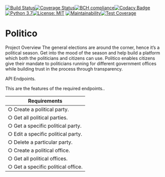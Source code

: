 [![Build Status](https://travis-ci.org/jaystaks/Politico.svg?branch=develop)](https://travis-ci.org/jaystaks/Politico)[![Coverage Status](https://coveralls.io/repos/github/jaystaks/Politico/badge.svg?branch=develop)](https://coveralls.io/github/jaystaks/Politico?branch=develop)[![BCH compliance](https://bettercodehub.com/edge/badge/jaystaks/Politico?branch=develop)](https://bettercodehub.com/)[![Codacy Badge](https://api.codacy.com/project/badge/Grade/051d0de852644006aa0c3e9823d37b46)](https://www.codacy.com/app/jaystaks/Politico?utm_source=github.com&amp;utm_medium=referral&amp;utm_content=jaystaks/Politico&amp;utm_campaign=Badge_Grade)[![Python 3.7](https://img.shields.io/badge/python-3.7-blue.svg)](https://www.python.org/downloads/release/python-371/)[![License: MIT](https://img.shields.io/badge/License-MIT-yellow.svg)](https://opensource.org/licenses/MIT) [![Maintainability](https://api.codeclimate.com/v1/badges/7340d568a0b95fecccbe/maintainability)](https://codeclimate.com/github/jaystaks/Politico/maintainability)[![Test Coverage](https://api.codeclimate.com/v1/badges/7340d568a0b95fecccbe/test_coverage)](https://codeclimate.com/github/jaystaks/Politico/test_coverage)

# Politico
Project Overview The general elections are around the corner, hence it’s a political season. Get into the mood of the season and help build a platform which both the politicians and citizens can use. Politico enables citizens give their mandate to politicians running for different government offices while building trust in the process through transparency.

API Endpoints.

This are the features of the required endpoints..

| Requirements                        |
| ------------------------------------|
| ○ Create a political party.         |
| ○ Get all political parties.        |
| ○ Get a specific political party.   |
| ○ Edit a specific political party.  |
| ○ Delete a particular party.        |
| ○ Create a political office.        |
| ○ Get all political offices.        |
| ○ Get a specific political office.  |




